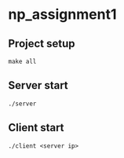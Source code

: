 # np_assignment1

## Project setup

```
make all
```

## Server start

```
./server
```

## Client start

```
./client <server ip>
```